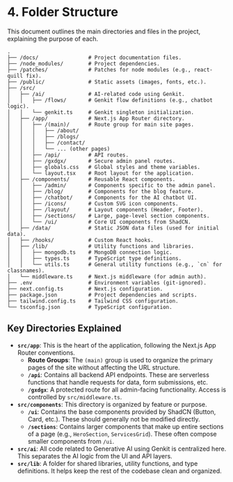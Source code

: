 # 4. Folder Structure

This document outlines the main directories and files in the project, explaining the purpose of each.

```
.
├── /docs/                # Project documentation files.
├── /node_modules/        # Project dependencies.
├── /patches/             # Patches for node modules (e.g., react-quill fix).
├── /public/              # Static assets (images, fonts, etc.).
├── /src/
│   ├── /ai/              # AI-related code using Genkit.
│   │   ├── /flows/       # Genkit flow definitions (e.g., chatbot logic).
│   │   └── genkit.ts     # Genkit singleton initialization.
│   ├── /app/             # Next.js App Router directory.
│   │   ├── /(main)/      # Route group for main site pages.
│   │   │   ├── /about/
│   │   │   ├── /blogs/
│   │   │   ├── /contact/
│   │   │   └── ... (other pages)
│   │   ├── /api/         # API routes.
│   │   ├── /gxdgx/       # Secure admin panel routes.
│   │   ├── globals.css   # Global styles and theme variables.
│   │   └── layout.tsx    # Root layout for the application.
│   ├── /components/      # Reusable React components.
│   │   ├── /admin/       # Components specific to the admin panel.
│   │   ├── /blog/        # Components for the blog feature.
│   │   ├── /chatbot/     # Components for the AI chatbot UI.
│   │   ├── /icons/       # Custom SVG icon components.
│   │   ├── /layout/      # Layout components (Header, Footer).
│   │   ├── /sections/    # Large, page-level section components.
│   │   └── /ui/          # Core UI components from ShadCN.
│   ├── /data/            # Static JSON data files (used for initial data).
│   ├── /hooks/           # Custom React hooks.
│   ├── /lib/             # Utility functions and libraries.
│   │   ├── mongodb.ts    # MongoDB connection logic.
│   │   ├── types.ts      # TypeScript type definitions.
│   │   └── utils.ts      # General utility functions (e.g., `cn` for classnames).
│   └── middleware.ts     # Next.js middleware (for admin auth).
├── .env                  # Environment variables (git-ignored).
├── next.config.ts        # Next.js configuration.
├── package.json          # Project dependencies and scripts.
├── tailwind.config.ts    # Tailwind CSS configuration.
└── tsconfig.json         # TypeScript configuration.
```

## Key Directories Explained

- **`src/app`**: This is the heart of the application, following the Next.js App Router conventions.
  - **Route Groups**: The `(main)` group is used to organize the primary pages of the site without affecting the URL structure.
  - **`/api`**: Contains all backend API endpoints. These are serverless functions that handle requests for data, form submissions, etc.
  - **`/gxdgx`**: A protected route for all admin-facing functionality. Access is controlled by `src/middleware.ts`.
- **`src/components`**: This directory is organized by feature or purpose.
  - **`/ui`**: Contains the base components provided by ShadCN (Button, Card, etc.). These should generally not be modified directly.
  - **`/sections`**: Contains larger components that make up entire sections of a page (e.g., `HeroSection`, `ServicesGrid`). These often compose smaller components from `/ui`.
- **`src/ai`**: All code related to Generative AI using Genkit is centralized here. This separates the AI logic from the UI and API layers.
- **`src/lib`**: A folder for shared libraries, utility functions, and type definitions. It helps keep the rest of the codebase clean and organized.
